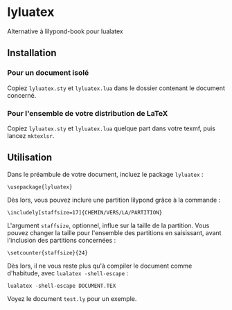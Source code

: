 # lyluatex
Alternative à lilypond-book pour lualatex


## Installation

### Pour un document isolé

Copiez `lyluatex.sty` et `lyluatex.lua` dans le dossier contenant le document concerné.

### Pour l'ensemble de votre distribution de LaTeX

Copiez `lyluatex.sty` et `lyluatex.lua` quelque part dans votre texmf, puis lancez `mktexlsr`.


## Utilisation

Dans le préambule de votre document, incluez le package `lyluatex` :

    \usepackage{lyluatex}

Dès lors, vous pouvez inclure une partition lilypond grâce à la commande :

    \includely[staffsize=17]{CHEMIN/VERS/LA/PARTITION}

L'argument `staffsize`, optionnel, influe sur la taille de la partition. Vous pouvez changer la taille pour l'ensemble des partitions en saisissant, avant l'inclusion des partitions concernées :

    \setcounter{staffsize}{24}

Dès lors, il ne vous reste plus qu'à compiler le document comme d'habitude, avec `lualatex -shell-escape` :

    lualatex -shell-escape DOCUMENT.TEX

Voyez le document `test.ly` pour un exemple.
